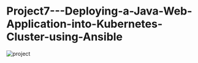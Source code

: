 # Project7---Deploying-a-Java-Web-Application-into-Kubernetes-Cluster-using-Ansible

![project](https://github.com/iamsaikishore/Project7---Deploying-a-Java-Web-Application-into-Kubernetes-Cluster-using-Ansible/assets/129657174/5b3ec818-0b56-4ea3-9277-a2422b8a3d2f)
